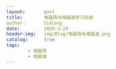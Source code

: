 ```yaml
---
layout:       post
title:        电磁场与电磁波学习总结
author：      Jialong
date:         2020-3-29
header-img:   img/Blog/电磁场与电磁波.png
catalog:      true
tags:
        - 电磁场
        - 电磁波
---
```


